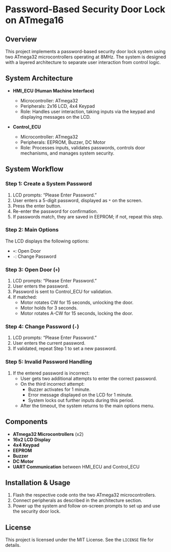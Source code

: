 # Password-Based Security Door Lock on ATmega16

## Overview
This project implements a password-based security door lock system using two ATmega32 microcontrollers operating at 8MHz. The system is designed with a layered architecture to separate user interaction from control logic.

## System Architecture
- **HMI_ECU (Human Machine Interface)**
  - Microcontroller: ATmega32
  - Peripherals: 2x16 LCD, 4x4 Keypad
  - Role: Handles user interaction, taking inputs via the keypad and displaying messages on the LCD.
  
- **Control_ECU**
  - Microcontroller: ATmega32
  - Peripherals: EEPROM, Buzzer, DC Motor
  - Role: Processes inputs, validates passwords, controls door mechanisms, and manages system security.

## System Workflow

### Step 1: Create a System Password
1. LCD prompts: “Please Enter Password.”
2. User enters a 5-digit password, displayed as `*` on the screen.
3. Press the enter button.
4. Re-enter the password for confirmation.
5. If passwords match, they are saved in EEPROM; if not, repeat this step.

### Step 2: Main Options
The LCD displays the following options:
- `+`: Open Door
- `-`: Change Password

### Step 3: Open Door (`+`)
1. LCD prompts: “Please Enter Password.”
2. User enters the password.
3. Password is sent to Control_ECU for validation.
4. If matched:
   - Motor rotates CW for 15 seconds, unlocking the door.
   - Motor holds for 3 seconds.
   - Motor rotates A-CW for 15 seconds, locking the door.

### Step 4: Change Password (`-`)
1. LCD prompts: “Please Enter Password.”
2. User enters the current password.
3. If validated, repeat Step 1 to set a new password.

### Step 5: Invalid Password Handling
1. If the entered password is incorrect:
   - User gets two additional attempts to enter the correct password.
   - On the third incorrect attempt:
     - Buzzer activates for 1 minute.
     - Error message displayed on the LCD for 1 minute.
     - System locks out further inputs during this period.
   - After the timeout, the system returns to the main options menu.

## Components
- **ATmega32 Microcontrollers** (x2)
- **16x2 LCD Display**
- **4x4 Keypad**
- **EEPROM**
- **Buzzer**
- **DC Motor**
- **UART Communication** between HMI_ECU and Control_ECU

## Installation & Usage
1. Flash the respective code onto the two ATmega32 microcontrollers.
2. Connect peripherals as described in the architecture section.
3. Power up the system and follow on-screen prompts to set up and use the security door lock.

## License
This project is licensed under the MIT License. See the `LICENSE` file for details.
